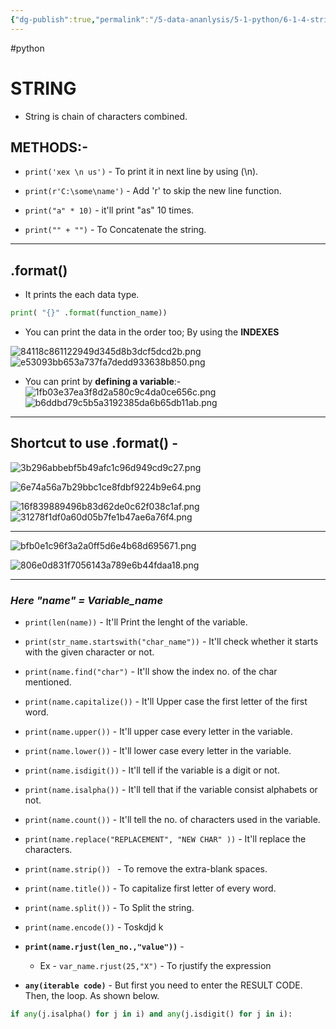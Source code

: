```yaml
---
{"dg-publish":true,"permalink":"/5-data-ananlysis/5-1-python/6-1-4-strings-and-math/2-3-4-1-string-methods/","noteIcon":""}
---
```


#python 
# STRING
- String is chain of characters combined.
## METHODS:-
- `print('xex \n us')` -  To print it in next line by using (\n). 

- `print(r'C:\some\name')` - Add 'r' to skip the new line function.

- `print("a" * 10)` - it'll print "as" 10 times.

- `print("" + "")` - To Concatenate the string.
* * *
## .format()
- It prints the each data type.
```Python
print( "{}" .format(function_name))
```

- You can print the data in the order too; By using the **INDEXES**

 ![84118c861122949d345d8b3dcf5dcd2b.png](/img/user/_resources/84118c861122949d345d8b3dcf5dcd2b.png)
![e53093bb653a737fa7dedd933638b850.png](/img/user/_resources/e53093bb653a737fa7dedd933638b850.png)
- You can print by **defining a variable**:- 
![1fb03e37ea3f8d2a580c9c4da0ce656c.png](/img/user/_resources/1fb03e37ea3f8d2a580c9c4da0ce656c.png)
![b6ddbd79c5b5a3192385da6b65db11ab.png](/img/user/_resources/b6ddbd79c5b5a3192385da6b65db11ab.png)
* * *
## Shortcut to use .format() - 

![3b296abbebf5b49afc1c96d949cd9c27.png](/img/user/_resources/3b296abbebf5b49afc1c96d949cd9c27.png)

![6e74a56a7b29bbc1ce8fdbf9224b9e64.png](/img/user/_resources/6e74a56a7b29bbc1ce8fdbf9224b9e64.png)

![16f839889496b83d62de0c62f038c1af.png](/img/user/_resources/16f839889496b83d62de0c62f038c1af.png)
![31278f1df0a60d05b7fe1b47ae6a76f4.png](/img/user/_resources/31278f1df0a60d05b7fe1b47ae6a76f4.png)


* * *
![bfb0e1c96f3a2a0ff5d6e4b68d695671.png](/img/user/_resources/bfb0e1c96f3a2a0ff5d6e4b68d695671.png) 

![806e0d831f7056143a789e6b44fdaa18.png](/img/user/_resources/806e0d831f7056143a789e6b44fdaa18.png)

* * *

### *Here "name" = Variable_name*

- `print(len(name))` - It'll Print the lenght of the variable.

- `print(str_name.startswith("char_name"))` - It'll check whether it starts with the given character or not.

- `print(name.find("char")` - It'll show the index no. of the char mentioned.

- `print(name.capitalize())` - It'll Upper case the first letter of the first word.

- `print(name.upper())` - It'll upper case every letter in the variable.

- `print(name.lower())` - It'll lower case every letter in the variable.

- `print(name.isdigit())` - It'll tell if the variable is a digit or not.

-  `print(name.isalpha())` - It'll tell that if the variable consist alphabets or not.

- `print(name.count())` - It'll tell the no. of characters used in the variable.

- `print(name.replace("REPLACEMENT", "NEW CHAR" ))` - It'll replace the characters.

- `print(name.strip()) ` -  To remove the extra-blank spaces.

-   `print(name.title())` - To capitalize first letter of every word. 

- `print(name.split())` - To Split the string.

- `print(name.encode())` - Toskdjd k

- **`print(name.rjust(len_no.,"value"))`** -  
	- Ex - ` var_name.rjust(25,"X") ` - To rjustify the expression

- **`any(iterable code)`** - But first you need to enter the RESULT CODE. Then, the loop. As shown below.

```Python  
if any(j.isalpha() for j in i) and any(j.isdigit() for j in i):
```
